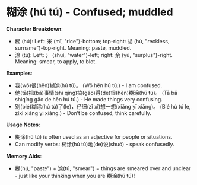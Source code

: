 # **糊涂 (hú tú) - Confused; muddled**

**Character Breakdown**:  
- 糊 (hú): Left: 米 (mǐ, "rice")-bottom; top-right: 胡 (hú, "reckless, surname")-top-right. Meaning: paste, muddled.  
- 涂 (tú): Left: 氵 (shuǐ, "water")-left; right: 余 (yú, "surplus")-right. Meaning: smear, to apply, to blot.

**Examples**:  
- 我(wǒ)很(hěn)糊涂(hú tú)。 (Wǒ hěn hú tú.) - I am confused.  
- 他(tā)把(bǎ)事情(shì qíng)搞(gǎo)得(de)很(hěn)糊涂(hú tú)。 (Tā bǎ shìqíng gǎo de hěn hú tú.) - He made things very confusing.  
- 别(bié)糊涂(hú tú)了(le)，仔细(zǐ xì)想一想(xiǎng yī xiǎng)。 (Bié hú tú le, zǐxì xiǎng yī xiǎng.) - Don’t be confused, think carefully.

**Usage Notes**:  
- 糊涂(hú tú) is often used as an adjective for people or situations.  
- Can modify verbs: 糊涂(hú tú)地(de)说(shuō) - speak confusedly.

**Memory Aids**:  
- 糊(hú, "paste") + 涂(tú, "smear") = things are smeared over and unclear - just like your thinking when you are 糊涂(hú tú)!